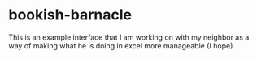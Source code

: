 # bookish-barnacle
This is an example interface that I am working on with my neighbor as a way of making what he is doing in excel more manageable (I hope).
